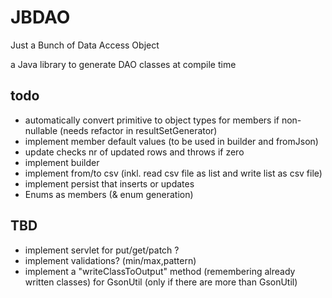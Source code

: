 # JBDAO
Just a Bunch of Data Access Object

a Java library to generate DAO classes at compile time

## todo

* automatically convert primitive to object types for members if non-nullable (needs refactor in resultSetGenerator)
* implement member default values (to be used in builder and fromJson)
* update checks nr of updated rows and throws if zero
* implement builder
* implement from/to csv (inkl. read csv file as list and write list as csv file)
* implement persist that inserts or updates
* Enums as members (& enum generation)

## TBD
* implement servlet for put/get/patch ?
* implement validations? (min/max,pattern) 
* implement a "writeClassToOutput" method (remembering already written classes) for GsonUtil (only if there are more
  than GsonUtil)